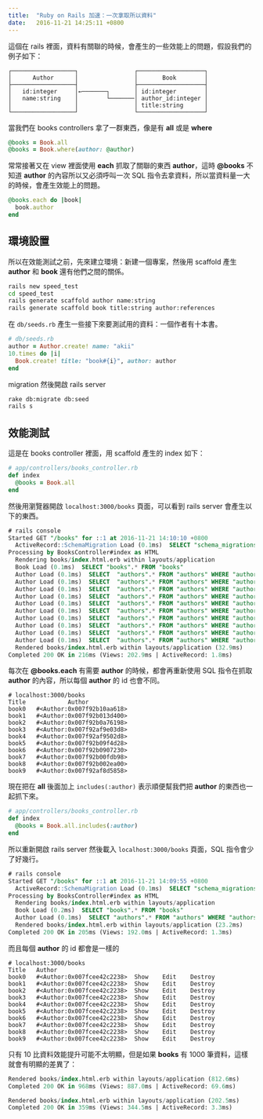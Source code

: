 ```yaml
---
title:  "Ruby on Rails 加速：一次拿取所以資料"
date:   2016-11-21 14:25:11 +0800
---
```


這個在 rails 裡面，資料有關聯的時候，會產生的一些效能上的問題，假設我們的例子如下：

```
┌──────────────────┐                ┌───────────────────┐
│      Author      │                │       Book        │
├──────────────────┤                ├───────────────────┤
│   id:integer     │←───────┐       │ id:integer        │
│   name:string    │        └───────│ author_id:integer │
│                  │                │ title:string      │
└──────────────────┘                └───────────────────┘
```

當我們在 books controllers 拿了一群東西，像是有 **all** 或是 **where**

```ruby
@books = Book.all
@books = Book.where(author: @author)
```

常常接著又在 view 裡面使用 **each** 抓取了關聯的東西 **author**，這時 **@books** 不知道 **author** 的內容所以又必須呼叫一次 SQL 指令去拿資料，所以當資料量一大的時候，會產生效能上的問題。

```ruby
@books.each do |book|
  book.author
end
```

## 環境設置

所以在效能測試之前，先來建立環境：新建一個專案，然後用 scaffold 產生 **author** 和 **book** 還有他們之間的關係。

```sh
rails new speed_test
cd speed_test
rails generate scaffold author name:string
rails generate scaffold book title:string author:references
```

在 `db/seeds.rb` 產生一些接下來要測試用的資料：一個作者有十本書。

```ruby
# db/seeds.rb
author = Author.create! name: "akii"
10.times do |i|
  Book.create! title: "book#{i}", author: author
end
```

migration 然後開啟 rails server

```sh
rake db:migrate db:seed
rails s
```

## 效能測試

這是在 books controller 裡面，用 scaffold 產生的 index 如下：

```ruby
# app/controllers/books_controller.rb
def index
  @books = Book.all
end
```

然後用瀏覽器開啟 `localhost:3000/books` 頁面，可以看到 rails server 會產生以下的東西。

```sql
# rails console
Started GET "/books" for ::1 at 2016-11-21 14:10:10 +0800
  ActiveRecord::SchemaMigration Load (0.1ms)  SELECT "schema_migrations".* FROM "schema_migrations"
Processing by BooksController#index as HTML
  Rendering books/index.html.erb within layouts/application
  Book Load (0.1ms)  SELECT "books".* FROM "books"
  Author Load (0.1ms)  SELECT  "authors".* FROM "authors" WHERE "authors"."id" = ? LIMIT ?  [["id", 1], ["LIMIT", 1]]
  Author Load (0.1ms)  SELECT  "authors".* FROM "authors" WHERE "authors"."id" = ? LIMIT ?  [["id", 1], ["LIMIT", 1]]
  Author Load (0.1ms)  SELECT  "authors".* FROM "authors" WHERE "authors"."id" = ? LIMIT ?  [["id", 1], ["LIMIT", 1]]
  Author Load (0.1ms)  SELECT  "authors".* FROM "authors" WHERE "authors"."id" = ? LIMIT ?  [["id", 1], ["LIMIT", 1]]
  Author Load (0.1ms)  SELECT  "authors".* FROM "authors" WHERE "authors"."id" = ? LIMIT ?  [["id", 1], ["LIMIT", 1]]
  Author Load (0.1ms)  SELECT  "authors".* FROM "authors" WHERE "authors"."id" = ? LIMIT ?  [["id", 1], ["LIMIT", 1]]
  Author Load (0.1ms)  SELECT  "authors".* FROM "authors" WHERE "authors"."id" = ? LIMIT ?  [["id", 1], ["LIMIT", 1]]
  Author Load (0.1ms)  SELECT  "authors".* FROM "authors" WHERE "authors"."id" = ? LIMIT ?  [["id", 1], ["LIMIT", 1]]
  Author Load (0.1ms)  SELECT  "authors".* FROM "authors" WHERE "authors"."id" = ? LIMIT ?  [["id", 1], ["LIMIT", 1]]
  Author Load (0.1ms)  SELECT  "authors".* FROM "authors" WHERE "authors"."id" = ? LIMIT ?  [["id", 1], ["LIMIT", 1]]
  Rendered books/index.html.erb within layouts/application (32.9ms)
Completed 200 OK in 216ms (Views: 202.9ms | ActiveRecord: 1.8ms)
```

每次在 **@books.each** 有需要 **author** 的時候，都會再重新使用 SQL 指令在抓取 **author** 的內容，所以每個 **author** 的 id 也會不同。

```
# localhost:3000/books
Title	         Author
book0	#<Author:0x007f92b10aa618>
book1	#<Author:0x007f92b013d400>
book2	#<Author:0x007f92b0a76198>
book3	#<Author:0x007f92af9e03d8>
book4	#<Author:0x007f92af9502d8>
book5	#<Author:0x007f92b09f4d28>
book6	#<Author:0x007f92b0907230>
book7	#<Author:0x007f92b00fdb98>
book8	#<Author:0x007f92b002ea00>
book9	#<Author:0x007f92af8d5858>
```

現在把在 **all** 後面加上 `includes(:author)` 表示順便幫我們把 **author** 的東西也一起抓下來。

```ruby
# app/controllers/books_controller.rb
def index
  @books = Book.all.includes(:author)
end
```

所以重新開啟 rails server 然後載入 `localhost:3000/books` 頁面，SQL 指令會少了好幾行。

```sql
# rails console
Started GET "/books" for ::1 at 2016-11-21 14:09:55 +0800
  ActiveRecord::SchemaMigration Load (0.1ms)  SELECT "schema_migrations".* FROM "schema_migrations"
Processing by BooksController#index as HTML
  Rendering books/index.html.erb within layouts/application
  Book Load (0.2ms)  SELECT "books".* FROM "books"
  Author Load (0.1ms)  SELECT "authors".* FROM "authors" WHERE "authors"."id" = 1
  Rendered books/index.html.erb within layouts/application (23.2ms)
Completed 200 OK in 205ms (Views: 192.0ms | ActiveRecord: 1.3ms)
```

而且每個 **author** 的 id 都會是一樣的

```
# localhost:3000/books
Title	Author
book0	#<Author:0x007fcee42c2238>	Show	Edit	Destroy
book1	#<Author:0x007fcee42c2238>	Show	Edit	Destroy
book2	#<Author:0x007fcee42c2238>	Show	Edit	Destroy
book3	#<Author:0x007fcee42c2238>	Show	Edit	Destroy
book4	#<Author:0x007fcee42c2238>	Show	Edit	Destroy
book5	#<Author:0x007fcee42c2238>	Show	Edit	Destroy
book6	#<Author:0x007fcee42c2238>	Show	Edit	Destroy
book7	#<Author:0x007fcee42c2238>	Show	Edit	Destroy
book8	#<Author:0x007fcee42c2238>	Show	Edit	Destroy
book9	#<Author:0x007fcee42c2238>	Show	Edit	Destroy
```

只有 10 比資料效能提升可能不太明顯，但是如果 **books** 有 1000 筆資料，這樣就會有明顯的差異了：

```sql
Rendered books/index.html.erb within layouts/application (812.6ms)
Completed 200 OK in 968ms (Views: 887.0ms | ActiveRecord: 69.6ms)
```

```sql
Rendered books/index.html.erb within layouts/application (202.5ms)
Completed 200 OK in 359ms (Views: 344.5ms | ActiveRecord: 3.3ms)
```
